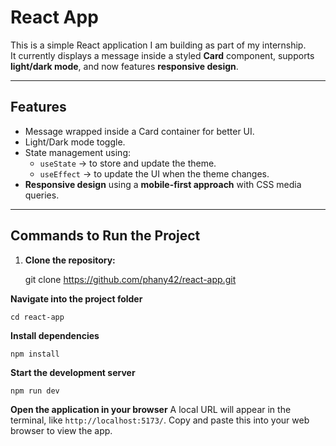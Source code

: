 # React App

This is a simple React application I am building as part of my internship.  
It currently displays a message inside a styled **Card** component, supports **light/dark mode**, and now features **responsive design**.

---

## Features
- Message wrapped inside a Card container for better UI.
- Light/Dark mode toggle.
- State management using:
  - `useState` → to store and update the theme.
  - `useEffect` → to update the UI when the theme changes.
- **Responsive design** using a **mobile-first approach** with CSS media queries.

---

## Commands to Run the Project

1. **Clone the repository:**

   git clone https://github.com/phany42/react-app.git

    

**Navigate into the project folder**
    
    cd react-app
  

**Install dependencies**
    
    npm install
    

**Start the development server**
    
    npm run dev
    

**Open the application in your browser**
   A local URL will appear in the terminal, like `http://localhost:5173/`. Copy and paste this into your web browser to view the app.
